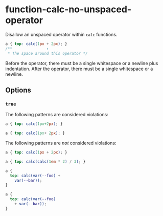 # function-calc-no-unspaced-operator

Disallow an unspaced operator within `calc` functions.

```css
a { top: calc(1px + 2px); }
/**               ↑
 * The space around this operator */
```

Before the operator, there must be a single whitespace or a newline plus indentation. After the operator, there must be a single whitespace or a newline.

## Options

### `true`

The following patterns are considered violations:

```css
a { top: calc(1px+2px); }
```

```css
a { top: calc(1px+ 2px); }
```

The following patterns are *not* considered violations:

```css
a { top: calc(1px + 2px); }
```

```css
a { top: calc(calc(1em * 2) / 3); }
```

```css
a {
  top: calc(var(--foo) +
    var(--bar));
}
```

```css
a {
  top: calc(var(--foo)
    + var(--bar));
}
```
